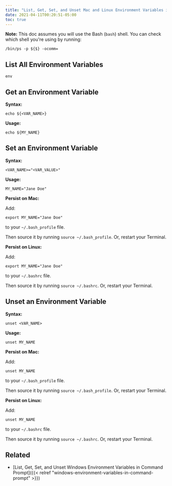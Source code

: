 ```yaml
---
title: "List, Get, Set, and Unset Mac and Linux Environment Variables in Terminal"
date: 2021-04-11T00:20:51-05:00
toc: true
---
```


**Note:** This doc assumes you will use the Bash (`bash`) shell. You can check which shell you're using by running:

```
/bin/ps -p ${$} -ocomm=
```

## List All Environment Variables

```
env
```

## Get an Environment Variable

**Syntax:**

```
echo ${<VAR_NAME>}
```

**Usage:**

```
echo ${MY_NAME}
```

## Set an Environment Variable

**Syntax:**

```
<VAR_NAME>="<VAR_VALUE>"
```

**Usage:**

```
MY_NAME="Jane Doe"
```

**Persist on Mac:**

Add:

```
export MY_NAME="Jane Doe"
```

to your `~/.bash_profile` file.

Then source it by running `source ~/.bash_profile`. Or, restart your Terminal.

**Persist on Linux:**

Add:

```
export MY_NAME="Jane Doe"
```

to your `~/.bashrc` file.

Then source it by running `source ~/.bashrc`. Or, restart your Terminal.

## Unset an Environment Variable

**Syntax:**

```
unset <VAR_NAME>
```

**Usage:**

```
unset MY_NAME
```

**Persist on Mac:**

Add:

```
unset MY_NAME
```

to your `~/.bash_profile` file.

Then source it by running `source ~/.bash_profile`. Or, restart your Terminal.

**Persist on Linux:**

Add:

```
unset MY_NAME
```

to your `~/.bashrc` file.

Then source it by running `source ~/.bashrc`. Or, restart your Terminal.

## Related

- [List, Get, Set, and Unset Windows Environment Variables in Command Prompt]({{< relref "windows-environment-variables-in-command-prompt" >}})
